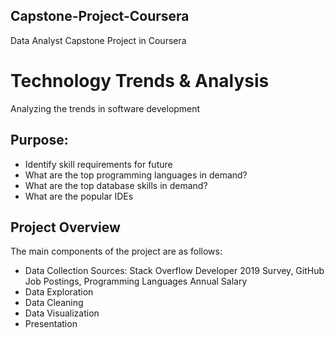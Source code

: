 ## Capstone-Project-Coursera
Data Analyst Capstone Project in Coursera

# Technology Trends & Analysis
Analyzing the trends in software development
## Purpose:
* Identify skill requirements for future
* What are the top programming languages in demand?
* What are the top database skills in demand?
* What are the popular IDEs

## Project Overview
The main components of the project are as follows:
* Data Collection Sources:
Stack Overflow Developer 2019 Survey, GitHub Job Postings, Programming Languages Annual Salary
* Data Exploration
* Data Cleaning
* Data Visualization
* Presentation
